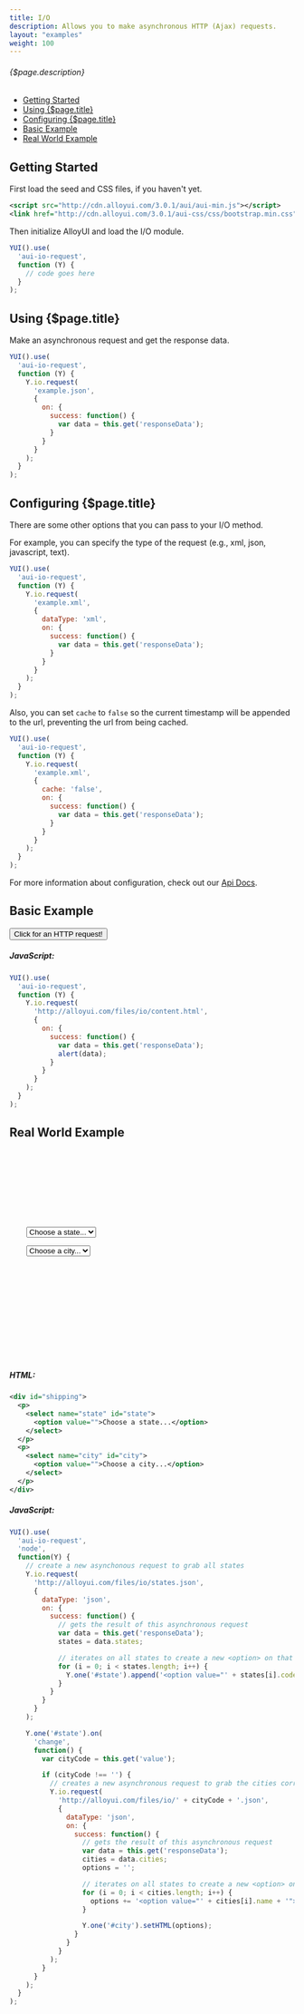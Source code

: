 ```yaml
---
title: I/O
description: Allows you to make asynchronous HTTP (Ajax) requests.
layout: "examples"
weight: 100
---
```


###### {$page.description}

- [Getting Started](#1)
- [Using {$page.title}](#2)
- [Configuring {$page.title}](#3)
- [Basic Example](#4)
- [Real World Example](#5)

<article id="1">

## Getting Started

First load the seed and CSS files, if you haven't yet.

```xml
<script src="http://cdn.alloyui.com/3.0.1/aui/aui-min.js"></script>
<link href="http://cdn.alloyui.com/3.0.1/aui-css/css/bootstrap.min.css" rel="stylesheet"></link>
```

Then initialize AlloyUI and load the I/O module.

```javascript
YUI().use(
  'aui-io-request',
  function (Y) {
    // code goes here
  }
);
```

</article>

<article id="2">

## Using {$page.title}

Make an asynchronous request and get the response data.

```javascript
YUI().use(
  'aui-io-request',
  function (Y) {
    Y.io.request(
      'example.json',
      {
        on: {
          success: function() {
            var data = this.get('responseData');
          }
        }
      }
    );
  }
);
```

</article>

<article id="3">

## Configuring {$page.title}

There are some other options that you can pass to your I/O method.

For example, you can specify the type of the request (e.g., xml, json, javascript, text).

```javascript
YUI().use(
  'aui-io-request',
  function (Y) {
    Y.io.request(
      'example.xml',
      {
        dataType: 'xml',
        on: {
          success: function() {
            var data = this.get('responseData');
          }
        }
      }
    );
  }
);
```

Also, you can set `cache` to `false` so the current timestamp will be appended to the url, preventing the url from being cached.

```javascript
YUI().use(
  'aui-io-request',
  function (Y) {
    Y.io.request(
      'example.xml',
      {
        cache: 'false',
        on: {
          success: function() {
            var data = this.get('responseData');
          }
        }
      }
    );
  }
);
```

<div class="alert alert-success">
For more information about configuration, check out our <a href="http://alloyui.com/api/modules/aui-io.html" target="_blank"> Api Docs</a>.
</div>

</article>

<article id="4">

## Basic Example

<button class="btn btn-primary" id="ioButton">Click for an HTTP request!</button>

<script type="text/javascript">
{literal}
YUI().use(
  'aui-io-request',
  function(Y) {
    Y.io.request(
      '/files/io/content.html',
      {
        on: {
          success: function() {
            var data = this.get('responseData');
            Y.one('#ioButton').on('click', function() {
                alert(data);
              }
            );
          }
        }
      }
    );
  }
);
{/literal}
</script>

##### JavaScript:
```javascript
YUI().use(
  'aui-io-request',
  function (Y) {
    Y.io.request(
      'http://alloyui.com/files/io/content.html',
      {
        on: {
          success: function() {
            var data = this.get('responseData');
            alert(data);
          }
        }
      }
    );
  }
);
```

</article>

<article id="5">

## Real World Example

<div id="shipping">
  <p>
    <select name="state" id="state">
      <option value="">Choose a state...</option>
    </select>
  </p>
  <p>
    <select name="city" id="city">
      <option value="">Choose a city...</option>
    </select>
  </p>
</div>

<style>
{literal}
  #shipping {
    width: 482px;
    height: 200px;
    padding: 110px 0 0 30px;
    background: url('https://github.com/liferay/alloyui.com/blob/master/src/files/io/img/shipping.png?raw=true') transparent no-repeat 0 0;
    margin: 30px auto;
  }
  label {
    color: #36558E;
  }
{/literal}
</style>

<script src="/scripts/real-world/rw-io.js" type="text/javascript"></script>
<br>

##### HTML:
```xml
<div id="shipping">
  <p>
    <select name="state" id="state">
      <option value="">Choose a state...</option>
    </select>
  </p>
  <p>
    <select name="city" id="city">
      <option value="">Choose a city...</option>
    </select>
  </p>
</div>
```

##### JavaScript:
```javascript
YUI().use(
  'aui-io-request',
  'node',
  function(Y) {
    // create a new asynchonous request to grab all states
    Y.io.request(
      'http://alloyui.com/files/io/states.json',
      {
        dataType: 'json',
        on: {
          success: function() {
            // gets the result of this asynchronous request
            var data = this.get('responseData');
            states = data.states;

            // iterates on all states to create a new <option> on that <select>
            for (i = 0; i < states.length; i++) {
              Y.one('#state').append('<option value="' + states[i].code + '">' + states[i].name + '</option>');
            }
          }
        }
      }
    );

    Y.one('#state').on(
      'change',
      function() {
        var cityCode = this.get('value');

        if (cityCode !== '') {
          // creates a new asynchronous request to grab the cities corresponding to that state
          Y.io.request(
            'http://alloyui.com/files/io/' + cityCode + '.json',
            {
              dataType: 'json',
              on: {
                success: function() {
                  // gets the result of this asynchronous request
                  var data = this.get('responseData');
                  cities = data.cities;
                  options = '';

                  // iterates on all states to create a new <option> on that <select>
                  for (i = 0; i < cities.length; i++) {
                    options += '<option value="' + cities[i].name + '">' + cities[i].name + '</option>';
                  }

                  Y.one('#city').setHTML(options);
                }
              }
            }
          );
        }
      }
    );
  }
);
```

</article>
